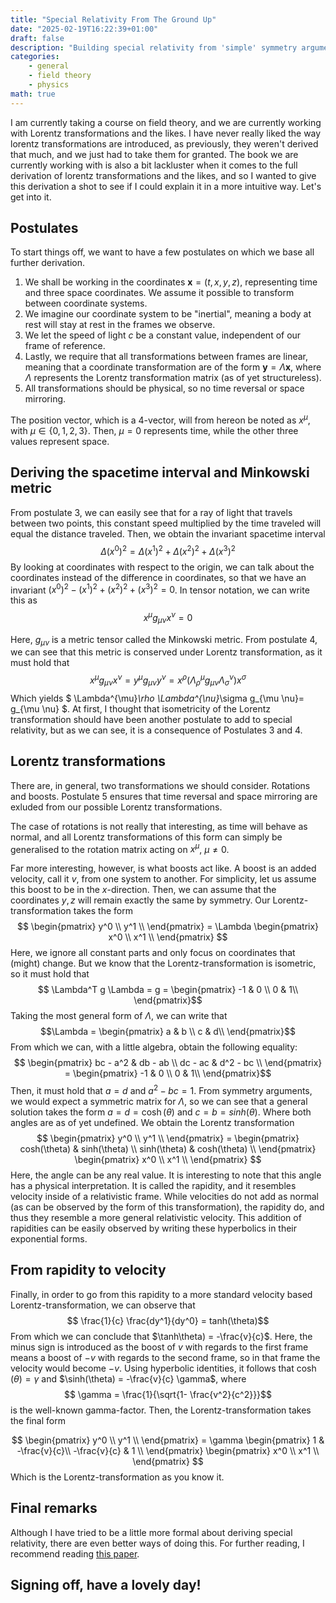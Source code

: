```yaml
---
title: "Special Relativity From The Ground Up"
date: "2025-02-19T16:22:39+01:00"
draft: false
description: "Building special relativity from 'simple' symmetry arguments"
categories: 
    - general
    - field theory
    - physics
math: true
---
```


I am currently taking a course on field theory, and we are currently working with Lorentz transformations and the likes. I have never really liked the way lorentz transformations are introduced, as previously, they weren't derived that much, and we just had to take them for granted. The book we are currently working with is also a bit lackluster when it comes to the full derivation of lorentz transformations and the likes, and so I wanted to give this derivation a shot to see if I could explain it in a more intuitive way. Let's get into it. 

## Postulates 
To start things off, we want to have a few postulates on which we base all further derivation. 
1. We shall be working in the coordinates  $\mathbf{x} = (t,x,y,z)$, representing time and three space coordinates. We assume it possible to transform between coordinate systems. 
2. We imagine our coordinate system to be "inertial", meaning a body at rest will stay at rest in the frames we observe. 
3. We let the speed of light $c$ be a constant value, independent of our frame of reference. 
4. Lastly, we require that all transformations between frames are linear, meaning that a coordinate transformation are of the form $\mathbf{y} = \Lambda \mathbf{x}$, where $\Lambda$ represents the Lorentz transformation matrix (as of yet structureless). 
5. All transformations should be physical, so no time reversal or space mirroring. 

The position vector, which is a 4-vector, will from hereon be noted as $x^{\mu}$, with $\mu \in \{0,1,2,3\}$. Then, $\mu = 0$ represents time, while the other three values represent space.  

## Deriving the spacetime interval and Minkowski metric
From postulate 3, we can easily see that for a ray of light that travels between two points, this constant speed multiplied by the time traveled will equal the distance traveled. Then, we obtain the invariant spacetime interval $$ \Delta (x^0)^2 = \Delta (x^1)^2 + \Delta (x^2)^2 + \Delta (x^3)^2 $$
By looking at coordinates with respect to the origin, we can talk about the coordinates instead of the difference in coordinates, so that we have an invariant $(x^0)^2 - (x^1)^2 + (x^2)^2 + (x^3)^2 = 0$. In tensor notation, we can write this as $$x^\mu g_{\mu \nu} x^\nu = 0$$

Here, $g_{\mu \nu}$ is a metric tensor called the Minkowski metric. From postulate 4, we can see that this metric is conserved under Lorentz transformation, as it must hold that 
$$x^\mu g_{\mu \nu} x^\nu = y^\mu g_{\mu \nu} y^\nu =  x^\rho  (\Lambda^{\mu}_\rho g_{\mu \nu}\Lambda^{\nu}_\sigma)  x^\sigma $$ 
Which yields $ \Lambda^{\mu}_\rho \Lambda^{\nu}_\sigma  g_{\mu \nu}= g_{\mu \nu} $. At first, I thought that isometricity of the Lorentz transformation should have been another postulate to add to special relativity, but as we can see, it is a consequence of Postulates 3 and 4. 

## Lorentz transformations
There are, in general, two transformations we should consider. Rotations and boosts. Postulate 5 ensures that time reversal and space mirroring are exluded from our possible Lorentz transformations. 

The case of rotations is not really that interesting, as time will behave as normal, and all Lorentz transformations of this form can simply be generalised to the rotation matrix acting on $x^\mu$, $\mu \neq 0$. 

Far more interesting, however, is what boosts act like. A boost is an added velocity, call it $v$, from one system to another. For simplicity, let us assume this boost to be in the $x$-direction. Then, we can assume that the coordinates $y,z$ will remain exactly the same by symmetry. Our Lorentz-transformation takes the form 
$$ \begin{pmatrix}
           y^0 \\
           y^1 \\
         \end{pmatrix} =
         \Lambda 
         \begin{pmatrix}
           x^0 \\
           x^1 \\
         \end{pmatrix}
$$ 
Here, we ignore all constant parts and only focus on coordinates that (might) change. But we know that the Lorentz-transformation is isometric, so it must hold that 
$$ \Lambda^T g \Lambda = g = \begin{pmatrix}
           -1 & 0 
        \\
           0 & 1\\
         \end{pmatrix}$$
Taking the most general form of $\Lambda$, we can write that $$\Lambda = \begin{pmatrix}
           a & b 
        \\
           c & d\\
         \end{pmatrix}$$
From which we can, with a little algebra, obtain the following equality: 
$$ 
\begin{pmatrix}
        bc - a^2 & db - ab \\
        dc - ac & d^2 - bc \\
\end{pmatrix} =
\begin{pmatrix}
           -1 & 0 
        \\
           0 & 1\\
\end{pmatrix}$$
Then, it must hold that $a = d$ and $a^2 - bc = 1$. From symmetry arguments, we would expect a symmetric matrix for $\Lambda$, so we can see that a general solution takes the form $a = d = \cosh( \theta )$ and $c = b = sinh(\theta)$. Where both angles are as of yet undefined. 
We obtain the Lorentz transformation 
$$ \begin{pmatrix}
           y^0 \\
           y^1 \\
         \end{pmatrix} =
         \begin{pmatrix}
           cosh(\theta) & sinh(\theta) \\ 
           sinh(\theta) & cosh(\theta) \\
         \end{pmatrix}
         \begin{pmatrix}
           x^0 \\
           x^1 \\
         \end{pmatrix}
$$ 
Here, the angle can be any real value. It is interesting to note that this angle has a physical interpretation. It is called the rapidity, and it resembles velocity inside of a relativistic frame. While velocities do not add as normal (as can be observed by the form of this transformation), the rapidity do, and thus they resemble a more general relativistic velocity. This addition of rapidities can be easily observed by writing these hyperbolics in their exponential forms. 

## From rapidity to velocity
Finally, in order to go from this rapidity to a more standard velocity based Lorentz-transformation, we can observe that
$$ \frac{1}{c} \frac{dy^1}{dy^0} = tanh(\theta)$$
From which we can conclude that $\tanh\theta) = -\frac{v}{c}$. Here, the minus sign is introduced as the boost of $v$ with regards to the first frame means a boost of $-v$ with regards to the second frame, so in that frame the velocity would become $-v$. Using hyperbolic identities, it follows that $\cosh(\theta) = \gamma$ and $\sinh(\theta) = -\frac{v}{c} \gamma$, where $$ \gamma = \frac{1}{\sqrt{1- \frac{v^2}{c^2}}}$$
is the well-known gamma-factor. Then, the Lorentz-transformation takes the final form

$$ \begin{pmatrix}
           y^0 \\
           y^1 \\
         \end{pmatrix} =
         \gamma \begin{pmatrix}
           1 &  -\frac{v}{c}\\ 
           -\frac{v}{c} & 1 \\
         \end{pmatrix}
         \begin{pmatrix}
           x^0 \\
           x^1 \\
         \end{pmatrix}
$$ 
Which is the Lorentz-transformation as you know it. 

## Final remarks
Although I have tried to be a little more formal about deriving special relativity, there are even better ways of doing this. For further reading, I recommend reading [this paper](https://vixra.org/pdf/1510.0123v1.pdf).

## Signing off, have a lovely day!





